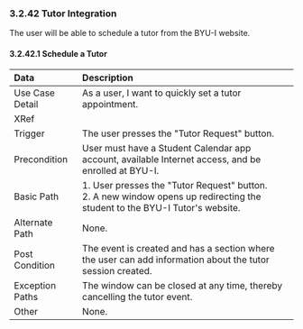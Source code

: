 ### 3.2.42 Tutor Integration

The user will be able to schedule a tutor from the BYU-I website.

#### 3.2.42.1 Schedule a Tutor

| Data          | Description |
|:--------------|:----------------|
|Use Case Detail| As a user, I want to quickly set a tutor appointment. |
|XRef           ||
|Trigger        | The user presses the "Tutor Request" button. |
|Precondition   | User must have a Student Calendar app account, available Internet access, and be enrolled at BYU-I.|
|Basic Path     | 1. User presses the "Tutor Request" button. <br /> 2. A new window opens up redirecting the student to the BYU-I Tutor's website. |
|Alternate Path | None. |
|Post Condition | The event is created and has a section where the user can add information about the tutor session created. |
|Exception Paths| The window can be closed at any time, thereby cancelling the tutor event.|
|Other          | None.|

